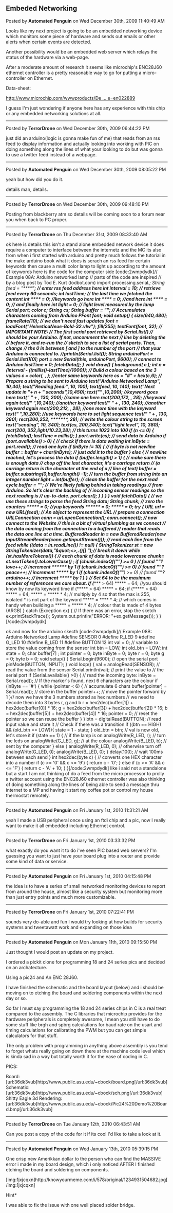 ## Embeded Networking
Posted by **Automated Penguin** on Wed December 30th, 2009 11:40:49 AM

Looks like my next project is going to be an embedded networking device which monitors some piece of hardware and sends out emails or other alerts when certain events are detected. 

Another possibility would be an embedded web server which relays the status of the hardware via a web-page.

After a moderate amount of research it seems like microchip's ENC28J60 ethernet controller is a pretty reasonable way to go for putting a micro-controller on Ethernet. 

Data-sheet:
<!-- m --><a class="postlink" href="http://www.microchip.com/wwwproducts/Devices.aspx?dDocName=en022889">http://www.microchip.com/wwwproducts/De ... e=en022889</a><!-- m -->

I guess I'm just wondering if anyone here has any experience with this chip or any embedded networking solutions at all.

--------------------------------------------------------------------------------

Posted by **TerrorDrone** on Wed December 30th, 2009 06:44:22 PM

just did an arduino(logic is gonna make fun of me) that reads from an rss feed to display information and actually looking into working with PIC on doing something along the lines of what your looking to do but was gonna to use a twitter feed instead of a webpage.

--------------------------------------------------------------------------------

Posted by **Automated Penguin** on Wed December 30th, 2009 08:05:22 PM

yeah but how did you do it.

details man, details.

--------------------------------------------------------------------------------

Posted by **TerrorDrone** on Wed December 30th, 2009 09:48:10 PM

Posting from blackberry atm so details will be coming soon to a forum near you when back to PC proper.

--------------------------------------------------------------------------------

Posted by **TerrorDrone** on Thu December 31st, 2009 08:33:40 AM

ok here is details
this isn't a stand alone embedded network device it does require a computer to interface between the internetz and the MC its also from when i first started with arduino and pretty much follows the tutorial in the make arduino book 
what it does is serach an rss feed for certain keywords then cause a multi color lamp to light up according to the amount of keywords
here is the code for the computer side
[code:2wmpdydk]// Example 08A&#58; Arduino networked lamp
// parts of the code are inspired
// by a blog post by Tod E&#46; Kurt (todbot&#46;com)
import processing&#46;serial&#46;*;
String feed = &quot;***********&quot;; // enter rss feed address here
int interval = 10; // retrieve feed every 60 seconds;
int lastTime; // the last time we fetched the content
int **** = 0; //keywords go here
int **** = 0; //and here
int **** = 0; // and finally here
int light = 0; // light level measured by the lamp
Serial port;
color c;
String cs;
String buffer = &quot;&quot;; // Accumulates characters coming from Arduino
PFont font;
void setup() {
size(640,480);
frameRate(10); // we don't need fast updates
font = loadFont(&quot;HelveticaNeue-Bold-32&#46;vlw&quot;);
fill(255);
textFont(font, 32);
// IMPORTANT NOTE&#58;
// The first serial port retrieved by Serial&#46;list()
// should be your Arduino&#46; If not, uncomment the next
// line by deleting the // before it, and re-run the
// sketch to see a list of serial ports&#46; Then, change
// the 0 in between &#91; and &#93; to the number of the port
// that your Arduino is connected to&#46;
//println(Serial&#46;list());
String arduinoPort = Serial&#46;list()&#91;0&#93;;
port = new Serial(this, arduinoPort, 9600); // connect to Arduino
lastTime = 0;
fetchData();
}
void draw() {
background( c );
int n = (interval - ((millis()-lastTime)/1000));
// Build a colour based on the 3 values
c = color(******, ******, ******); //enter same keywords here
cs = &quot;#&quot; + hex(c,6); // Prepare a string to be sent to Arduino
text(&quot;Arduino Networked Lamp&quot;, 10,40);
text(&quot;Reading feed&#58;&quot;, 10, 100);
text(feed, 10, 140);
text(&quot;Next update in &quot;+ n + &quot; seconds&quot;,10,450);
text(&quot;*****&quot; ,10,200); //keyword goes here
text(&quot; &quot; + *****, 130, 200); //same one here
rect(200,172, ******, 28); //keyword again
text(&quot;***** &quot;,10,240); //another keyword
text(&quot; &quot; + *****, 130, 240); //another keyword again
rect(200,212, ******, 28); //one more time with the keyword
text(&quot;***** &quot;,10,280); //use keywords here to set light sequence
text(&quot; &quot; + ******, 130, 280);
rect(200,252, *******, 28);
// write the colour string to the screen
text(&quot;sending&quot;, 10, 340);
text(cs, 200,340);
text(&quot;light level&quot;, 10, 380);
rect(200, 352,light/10&#46;23,28); // this turns 1023 into 100
if (n &lt;= 0) {
fetchData();
lastTime = millis();
}
port&#46;write(cs); // send data to Arduino
if (port&#46;available() &gt; 0) { // check if there is data waiting
int inByte = port&#46;read(); // read one byte
if (inByte != 10) { // if byte is not newline
buffer = buffer + char(inByte); // just add it to the buffer
}
else {
// newline reached, let's process the data
if (buffer&#46;length() &gt; 1) { // make sure there is enough data
// chop off the last character, it's a carriage return
// (a carriage return is the character at the end of a
// line of text)
buffer = buffer&#46;substring(0,buffer&#46;length() -1);
// turn the buffer from string into an integer number
light = int(buffer);
// clean the buffer for the next read cycle
buffer = &quot;&quot;;
// We're likely falling behind in taking readings
// from Arduino&#46; So let's clear the backlog of
// incoming sensor readings so the next reading is
// up-to-date&#46;
port&#46;clear();
}
}
}
}
void fetchData() {
// we use these strings to parse the feed
String data;
String chunk;
// zero the counters
***** = 0; //yup keywords
****** = 0;
***** = 0;
try {
URL url = new URL(feed); // An object to represent the URL
// prepare a connection
URLConnection conn = url&#46;openConnection();
conn&#46;connect(); // now connect to the Website
// this is a bit of virtual plumbing as we connect
// the data coming from the connection to a buffered
// reader that reads the data one line at a time&#46;
BufferedReader in = new
BufferedReader(new InputStreamReader(conn&#46;getInputStream()));
// read each line from the feed
while ((data = in&#46;readLine()) != null) {
StringTokenizer st =
new StringTokenizer(data,&quot;\&quot;&lt;&gt;,&#46;()&#91;&#93; &quot;);// break it down
while (st&#46;hasMoreTokens()) {
// each chunk of data is made lowercase
chunk= st&#46;nextToken()&#46;toLowerCase() ;
if (chunk&#46;indexOf(&quot;*****&quot;) &gt;= 0 ) // found &quot;*****&quot;?
love++; // increment ****** by 1
if (chunk&#46;indexOf(&quot;******&quot;) &gt;= 0) // found &quot;*****&quot;?
peace++; // increment ***** by 1
if (chunk&#46;indexOf(&quot;*****&quot;) &gt;= 0) // found &quot;****&quot;?
arduino++; // increment ***** by 1
}
}
// Set 64 to be the maximum number of references we care about&#46;
if (****** &gt; 64) ***** = 64; //you should know by now its keyword time
if (***** &gt; 64) ***** = 64;
if (***** &gt; 64) ***** = 64;
***** = ***** * 4; // multiply by 4 so that the max is 255, isolated * is not part of the keyword
***** = **** * 4; // which comes in handy when building a
***** = ***** * 4; // colour that is made of 4 bytes (ARGB)
}
catch (Exception ex) { // If there was an error, stop the sketch
ex&#46;printStackTrace();
System&#46;out&#46;println(&quot;ERROR&#58; &quot;+ex&#46;getMessage());
}
}
[/code:2wmpdydk]

ok and now for the arduino skecth 
[code:2wmpdydk]// Example 08B&#58; Arduino Networked Lamp
#define SENSOR 0
#define R_LED 9
#define G_LED 10
#define B_LED 11
#define BUTTON 12
int val = 0; // variable to store the value coming from the sensor
int btn = LOW;
int old_btn = LOW;
int state = 0;
char buffer&#91;7&#93; ;
int pointer = 0;
byte inByte = 0;
byte r = 0;
byte g = 0;
byte b = 0;
void setup() {
Serial&#46;begin(9600); // open the serial port
pinMode(BUTTON, INPUT);
}
void loop() {
val = analogRead(SENSOR); // read the value from the sensor
Serial&#46;println(val); // print the value to
// the serial port
if (Serial&#46;available() &gt;0) {
// read the incoming byte&#58;
inByte = Serial&#46;read();
// If the marker's found, next 6 characters are the colour
if (inByte == '#') {
while (pointer &lt; 6) { // accumulate 6 chars
buffer&#91;pointer&#93; = Serial&#46;read(); // store in the buffer
pointer++; // move the pointer forward by 1
}// now we have the 3 numbers stored as hex numbers
// we need to decode them into 3 bytes r, g and b
r = hex2dec(buffer&#91;1&#93;) + hex2dec(buffer&#91;0&#93;) * 16;
g = hex2dec(buffer&#91;3&#93;) + hex2dec(buffer&#91;2&#93;) * 16;
b = hex2dec(buffer&#91;5&#93;) + hex2dec(buffer&#91;4&#93;) * 16;
pointer = 0; // reset the pointer so we can reuse the buffer
}
}
btn = digitalRead(BUTTON); // read input value and store it
// Check if there was a transition
if ((btn == HIGH) &amp;&amp; (old_btn == LOW)){
state = 1 - state;
}
old_btn = btn; // val is now old, let's store it
if (state == 1) { // if the lamp is on
analogWrite(R_LED, r); // turn the leds on
analogWrite(G_LED, g); // at the colour
analogWrite(B_LED, b); // sent by the computer
} else {
analogWrite(R_LED, 0); // otherwise turn off
analogWrite(G_LED, 0);
analogWrite(B_LED, 0);
}
delay(100); // wait 100ms between each send
}
int hex2dec(byte c) { // converts one HEX character into a number
if (c &gt;= '0' &amp;&amp; c &lt;= '9') {
return c - '0';
} else if (c &gt;= 'A' &amp;&amp; c &lt;= 'F') {
return c - 'A' + 10;
}
}[/code:2wmpdydk]
like i said not a standalone but a start 
I am not thinking of do a feed from the micro processor to prolly a twitter account using the ENC28J60 ethernet controller was also thinking of doing something along the lines of being able to send a message thru internet to a MP and having it start my coffee pot or control my house thermostat remotely.

--------------------------------------------------------------------------------

Posted by **Automated Penguin** on Fri January 1st, 2010 11:31:21 AM

yeah I made a USB peripheral once using an ftdi chip and a pic, now I really want to make it all embedded including Ethernet control.

--------------------------------------------------------------------------------

Posted by **TerrorDrone** on Fri January 1st, 2010 03:33:32 PM

what exactly do you want it to do i've seen PIC based web servers? I'm guessing you want to just have your board plug into a router and provide some kind of data or service.

--------------------------------------------------------------------------------

Posted by **Automated Penguin** on Fri January 1st, 2010 04:15:48 PM

the idea is to have a series of small networked monitoring devices to report from around the house, almost like a security system but monitoring more than just entry points and much more customizable.

--------------------------------------------------------------------------------

Posted by **TerrorDrone** on Fri January 1st, 2010 07:22:41 PM

sounds very do-able and fun 
I would  try looking at how builds for security systems and tweetawatt work and expanding on those idea

--------------------------------------------------------------------------------

Posted by **Automated Penguin** on Mon January 11th, 2010 09:15:50 PM

Just thought I would post an update on my project.

I ordered a pickit clone for programming 18 and 24 series pics and decided on an archatecture.

Using a pic24 and An ENC 28J60.

I have finished the schematic and the board layout (below) and i should be moving on to etching the board and soldering components within the next day or so.

So far I must say programming the 18 and 24 series chips in C is a real treat compared to the assembly. The C libraries that microchip provides for the hardware peripherals is completely awesome, I mean you still have to do some stuff like brgh and spbrg calculations for baud rate on the usart and timing calculations for calibrating the PWM but you can get simple calculators for that stuff.

The only problem with programming in anything above assembly is you tend to forget whats really going on down there at the machine code level which is kinda sad in a way but totally worth it for the ease of coding in C.

PICS:

Board:
[url:36dk3vub]http&#58;//www&#46;public&#46;asu&#46;edu/~cbock/board&#46;png[/url:36dk3vub]
Schematic:
[url:36dk3vub]http&#58;//www&#46;public&#46;asu&#46;edu/~cbock/sch&#46;png[/url:36dk3vub]
Shitty Eagle 3d Rendering:
[url:36dk3vub]http&#58;//www&#46;public&#46;asu&#46;edu/~cbock/Pic24%20Demo%20Board&#46;bmp[/url:36dk3vub]

--------------------------------------------------------------------------------

Posted by **TerrorDrone** on Tue January 12th, 2010 06:43:51 AM

Can you post a copy of the code for it if its cool I'd like to take a look at it.

--------------------------------------------------------------------------------

Posted by **Automated Penguin** on Wed January 13th, 2010 05:39:15 PM

One crisp new Amerikkan dollar to the person who can find the MASSIVE error i made in my board design, which i only noticed AFTER I finished etching the board and soldering on components.

[img:1jxjcqxn]http&#58;//knowyourmeme&#46;com/i/578/original/1234931504682&#46;jpg[/img:1jxjcqxn]

Hint*

I was able to fix the issue with one well placed solder bridge.
